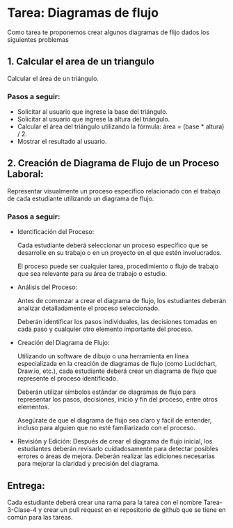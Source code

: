 # Tarea: Diagramas de flujo

Como tarea te proponemos crear algunos diagramas de flijo dados los siguientes problemas


## 1. Calcular el area de un triangulo
Calcular el área de un triángulo.

### Pasos a seguir:
 
- Solicitar al usuario que ingrese la base del triángulo.
- Solicitar al usuario que ingrese la altura del triángulo.
- Calcular el área del triángulo utilizando la fórmula: área = (base * altura) / 2.
- Mostrar el resultado al usuario.

## 2. Creación de Diagrama de Flujo de un Proceso Laboral:

Representar visualmente un proceso específico relacionado con el trabajo de cada estudiante utilizando un diagrama de flujo.

### Pasos a seguir:

- Identificación del Proceso:

  Cada estudiante deberá seleccionar un proceso específico que se desarrolle en su trabajo o en un proyecto en el que estén involucrados.

  El proceso puede ser cualquier tarea, procedimiento o flujo de trabajo que sea relevante para su área de trabajo o estudio.

- Análisis del Proceso:

  Antes de comenzar a crear el diagrama de flujo, los estudiantes deberán analizar detalladamente el proceso seleccionado.

  Deberán identificar los pasos individuales, las decisiones tomadas en cada paso y cualquier otro elemento importante del proceso.

- Creación del Diagrama de Flujo:

  Utilizando un software de dibujo o una herramienta en línea especializada en la creación de diagramas de flujo (como Lucidchart, Draw.io, etc.), cada estudiante deberá crear un diagrama de flujo que represente el proceso identificado.

  Deberán utilizar símbolos estándar de diagramas de flujo para representar los pasos, decisiones, inicio y fin del proceso, entre otros elementos.

  Asegúrate de que el diagrama de flujo sea claro y fácil de entender, incluso para alguien que no esté familiarizado con el proceso.

- Revisión y Edición:
  Después de crear el diagrama de flujo inicial, los estudiantes deberán revisarlo cuidadosamente para detectar posibles errores o áreas de mejora.
  Deberán realizar las ediciones necesarias para mejorar la claridad y precisión del diagrama.

## Entrega:

Cada estudiante deberá crear una rama para la tarea con el nombre Tarea-3-Clase-4 y crear un pull request en el repositorio de github que se tiene en común para las tareas.
